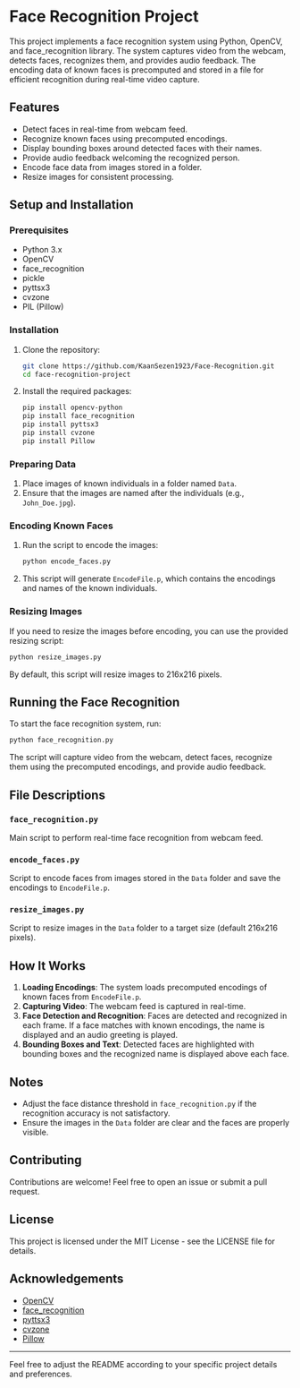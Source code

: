 # Face Recognition Project

This project implements a face recognition system using Python, OpenCV, and face_recognition library. The system captures video from the webcam, detects faces, recognizes them, and provides audio feedback. The encoding data of known faces is precomputed and stored in a file for efficient recognition during real-time video capture.

## Features
- Detect faces in real-time from webcam feed.
- Recognize known faces using precomputed encodings.
- Display bounding boxes around detected faces with their names.
- Provide audio feedback welcoming the recognized person.
- Encode face data from images stored in a folder.
- Resize images for consistent processing.

## Setup and Installation

### Prerequisites
- Python 3.x
- OpenCV
- face_recognition
- pickle
- pyttsx3
- cvzone
- PIL (Pillow)

### Installation
1. Clone the repository:
    ```sh
    git clone https://github.com/KaanSezen1923/Face-Recognition.git
    cd face-recognition-project
    ```
2. Install the required packages:
    ```sh
    pip install opencv-python
    pip install face_recognition
    pip install pyttsx3
    pip install cvzone
    pip install Pillow
    ```

### Preparing Data
1. Place images of known individuals in a folder named `Data`.
2. Ensure that the images are named after the individuals (e.g., `John_Doe.jpg`).

### Encoding Known Faces
1. Run the script to encode the images:
    ```sh
    python encode_faces.py
    ```
2. This script will generate `EncodeFile.p`, which contains the encodings and names of the known individuals.

### Resizing Images
If you need to resize the images before encoding, you can use the provided resizing script:
```sh
python resize_images.py
```
By default, this script will resize images to 216x216 pixels.

## Running the Face Recognition
To start the face recognition system, run:
```sh
python face_recognition.py
```
The script will capture video from the webcam, detect faces, recognize them using the precomputed encodings, and provide audio feedback.

## File Descriptions

### `face_recognition.py`
Main script to perform real-time face recognition from webcam feed.

### `encode_faces.py`
Script to encode faces from images stored in the `Data` folder and save the encodings to `EncodeFile.p`.

### `resize_images.py`
Script to resize images in the `Data` folder to a target size (default 216x216 pixels).

## How It Works
1. **Loading Encodings**: The system loads precomputed encodings of known faces from `EncodeFile.p`.
2. **Capturing Video**: The webcam feed is captured in real-time.
3. **Face Detection and Recognition**: Faces are detected and recognized in each frame. If a face matches with known encodings, the name is displayed and an audio greeting is played.
4. **Bounding Boxes and Text**: Detected faces are highlighted with bounding boxes and the recognized name is displayed above each face.

## Notes
- Adjust the face distance threshold in `face_recognition.py` if the recognition accuracy is not satisfactory.
- Ensure the images in the `Data` folder are clear and the faces are properly visible.

## Contributing
Contributions are welcome! Feel free to open an issue or submit a pull request.

## License
This project is licensed under the MIT License - see the LICENSE file for details.

## Acknowledgements
- [OpenCV](https://opencv.org/)
- [face_recognition](https://github.com/ageitgey/face_recognition)
- [pyttsx3](https://pyttsx3.readthedocs.io/)
- [cvzone](https://github.com/cvzone/cvzone)
- [Pillow](https://python-pillow.org/)

---

Feel free to adjust the README according to your specific project details and preferences.
